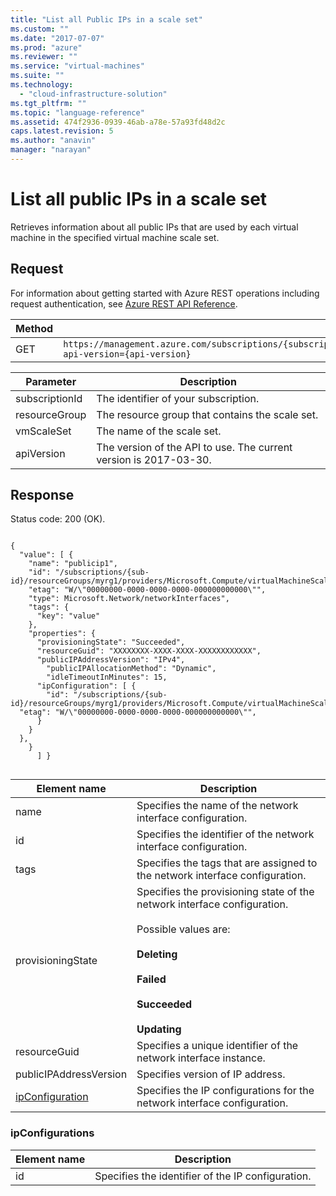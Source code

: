```yaml
---
title: "List all Public IPs in a scale set"
ms.custom: ""
ms.date: "2017-07-07"
ms.prod: "azure"
ms.reviewer: ""
ms.service: "virtual-machines"
ms.suite: ""
ms.technology: 
  - "cloud-infrastructure-solution"
ms.tgt_pltfrm: ""
ms.topic: "language-reference"
ms.assetid: 474f2936-0939-46ab-a78e-57a93fd48d2c
caps.latest.revision: 5
ms.author: "anavin"
manager: "narayan"
---
```

# List all public IPs in a scale set
Retrieves information about all public IPs that are used by each virtual machine in the specified virtual machine scale set.    
    
## Request    
 
For information about getting started with Azure REST operations including request authentication, see [Azure REST API Reference](../../index.md).   
    
|Method|Request URI|    
|------------|-----------------|    
|GET|`https://management.azure.com/subscriptions/{subscriptionId}/resourceGroups/{resourceGroup}/providers/Microsoft.Compute/VirtualMachineScaleSets/{vmScaleSet}/publicip/publicipaddresses?api-version={api-version}`|   

| Parameter | Description |
| --------- | ----------- |
| subscriptionId | The identifier of your subscription. |
| resourceGroup | The resource group that contains the scale set. |
| vmScaleSet | The name of the scale set. |
| apiVersion | The version of the API to use. The current version is 2017-03-30. | 
    
## Response    

Status code: 200 (OK).    
    
```    
    
{    
  "value": [ {    
    "name": "publicip1",    
    "id": "/subscriptions/{sub-id}/resourceGroups/myrg1/providers/Microsoft.Compute/virtualMachineScaleSets/publicip/virtualMachines/0/networkInterfaces/publicIPAddresses/publicip1",    
    "etag": "W/\"00000000-0000-0000-0000-000000000000\"",    
    "type": Microsoft.Network/networkInterfaces",    
    "tags": {     
      "key": "value"     
    },    
    "properties": {     
      "provisioningState": "Succeeded",    
      "resourceGuid": "XXXXXXXX-XXXX-XXXX-XXXXXXXXXXXX", 
      "publicIPAddressVersion": "IPv4",
        "publicIPAllocationMethod": "Dynamic",
        "idleTimeoutInMinutes": 15,   
      "ipConfiguration": [ {        
        "id": "/subscriptions/{sub-id}/resourceGroups/myrg1/providers/Microsoft.Compute/virtualMachineScaleSets/publicip/virtualmachines/0/networkInterfaces/mynetworkinterface/ipConfigurations/myip1",    
  "etag": "W/\"00000000-0000-0000-0000-000000000000\"", 
      }
    }
  },   
    }    
      ] }   
    
```    
    
|Element name|Description|    
|------------------|-----------------|    
|name|Specifies the name of the network interface configuration.|    
|id|Specifies the identifier of the network interface configuration.|    
|tags|Specifies the tags that are assigned to the network interface configuration.|    
|provisioningState|Specifies the provisioning state of the network interface configuration.<br /><br /> Possible values are:<br /><br /> **Deleting**<br /><br /> **Failed**<br /><br /> **Succeeded**<br /><br /> **Updating**|    
|resourceGuid|Specifies a unique identifier of the network interface instance.|
|publicIPAddressVersion|Specifies version of IP address.|   
|[ipConfiguration](#ipConfiguration)|Specifies the IP configurations for the network interface configuration.|    
    
###  <a name="ipConfiguration"></a> ipConfigurations    
    
|Element name|Description|    
|------------------|-----------------|       
|id|Specifies the identifier of the IP configuration.|    
